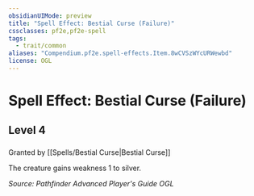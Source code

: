 ```yaml
---
obsidianUIMode: preview
title: "Spell Effect: Bestial Curse (Failure)"
cssclasses: pf2e,pf2e-spell
tags:
  - trait/common
aliases: "Compendium.pf2e.spell-effects.Item.8wCVSzWYcURWewbd"
license: OGL
---
```

# Spell Effect: Bestial Curse (Failure)
## Level 4
### 






Granted by [[Spells/Bestial Curse|Bestial Curse]]

The creature gains weakness 1 to silver.

*Source: Pathfinder Advanced Player's Guide*
*OGL*